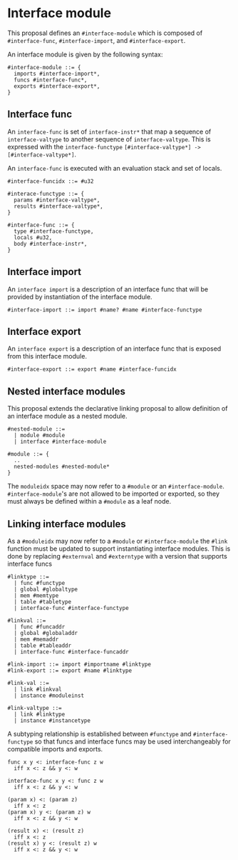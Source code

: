# Interface module

This proposal defines an `#interface-module` which is composed of `#interface-func`, `#interface-import`, and `#interface-export`.

An interface module is given by the following syntax:

```
#interface-module ::= {
  imports #interface-import*,
  funcs #interface-func*,
  exports #interface-export*,
}
```

## Interface func

An `interface-func` is set of `interface-instr*` that map a sequence of `interface-valtype` to another sequence of `interface-valtype`. This is expressed with the `interface-functype` `[#interface-valtype*] -> [#interface-valtype*]`.

An `interface-func` is executed with an evaluation stack and set of locals.

```
#interface-funcidx ::= #u32

#interace-functype ::= {
  params #interface-valtype*,
  results #interface-valtype*,
}

#interface-func ::= {
  type #interface-functype,
  locals #u32,
  body #interface-instr*,
}
```

## Interface import

An `interface import` is a description of an interface func that will be provided by instantiation of the interface module.

```
#interface-import ::= import #name? #name #interface-functype
```

## Interface export

An `interface export` is a description of an interface func that is exposed from this interface module.

```
#interface-export ::= export #name #interface-funcidx
```

## Nested interface modules

This proposal extends the declarative linking proposal to allow definition of an interface module as a nested module.

```
#nested-module ::=
  | module #module
  | interface #interface-module

#module ::= {
  ..
  nested-modules #nested-module*
}
```

The `moduleidx` space may now refer to a `#module` or an `#interface-module`. `#interface-module`'s are not allowed to be imported or exported, so they must always be defined within a `#module` as a leaf node.

## Linking interface modules

As a `#moduleidx` may now refer to a `#module` or `#interface-module` the `#link` function must be updated to support instantiating interface modules. This is done by replacing `#externval` and `#externtype` with a version that supports interface funcs

```
#linktype ::=
  | func #functype
  | global #globaltype
  | mem #memtype
  | table #tabletype
  | interface-func #interface-functype

#linkval ::=
  | func #funcaddr
  | global #globaladdr
  | mem #memaddr
  | table #tableaddr
  | interface-func #interface-funcaddr

#link-import ::= import #importname #linktype
#link-export ::= export #name #linktype

#link-val ::=
  | link #linkval
  | instance #moduleinst

#link-valtype ::=
  | link #linktype
  | instance #instancetype
```

A subtyping relationship is established between `#functype` and `#interface-functype` so that funcs and interface funcs may be used interchangeably for compatible imports and exports.

```
func x y <: interface-func z w
  iff x <: z && y <: w

interface-func x y <: func z w
  iff x <: z && y <: w

(param x) <: (param z)
  iff x <: z
(param x) y <: (param z) w
  iff x <: z && y <: w

(result x) <: (result z)
  iff x <: z
(result x) y <: (result z) w
  iff x <: z && y <: w
```
